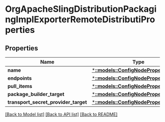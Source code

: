 # OrgApacheSlingDistributionPackagingImplExporterRemoteDistributiProperties

## Properties
Name | Type | Description | Notes
------------ | ------------- | ------------- | -------------
**name** | [***::models::ConfigNodePropertyString**](configNodePropertyString.md) |  | [optional] 
**endpoints** | [***::models::ConfigNodePropertyArray**](configNodePropertyArray.md) |  | [optional] 
**pull_items** | [***::models::ConfigNodePropertyInteger**](configNodePropertyInteger.md) |  | [optional] 
**package_builder_target** | [***::models::ConfigNodePropertyString**](configNodePropertyString.md) |  | [optional] 
**transport_secret_provider_target** | [***::models::ConfigNodePropertyString**](configNodePropertyString.md) |  | [optional] 

[[Back to Model list]](../README.md#documentation-for-models) [[Back to API list]](../README.md#documentation-for-api-endpoints) [[Back to README]](../README.md)


